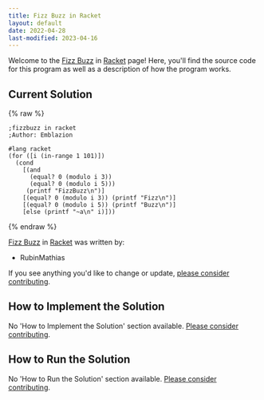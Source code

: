 ```yaml
---
title: Fizz Buzz in Racket
layout: default
date: 2022-04-28
last-modified: 2023-04-16
---
```


Welcome to the [Fizz Buzz](https://sampleprograms.io/projects/fizz-buzz) in [Racket](https://sampleprograms.io/languages/racket) page! Here, you'll find the source code for this program as well as a description of how the program works.

## Current Solution

{% raw %}

```racket
;fizzbuzz in racket
;Author: Emblazion

#lang racket
(for ([i (in-range 1 101)])
  (cond
    [(and
      (equal? 0 (modulo i 3))
      (equal? 0 (modulo i 5)))
     (printf "FizzBuzz\n")]
    [(equal? 0 (modulo i 3)) (printf "Fizz\n")]
    [(equal? 0 (modulo i 5)) (printf "Buzz\n")]
    [else (printf "~a\n" i)]))
```

{% endraw %}

[Fizz Buzz](https://sampleprograms.io/projects/fizz-buzz) in [Racket](https://sampleprograms.io/languages/racket) was written by:

- RubinMathias

If you see anything you'd like to change or update, [please consider contributing](https://github.com/TheRenegadeCoder/sample-programs).

## How to Implement the Solution

No 'How to Implement the Solution' section available. [Please consider contributing](https://github.com/TheRenegadeCoder/sample-programs-website).

## How to Run the Solution

No 'How to Run the Solution' section available. [Please consider contributing](https://github.com/TheRenegadeCoder/sample-programs-website).